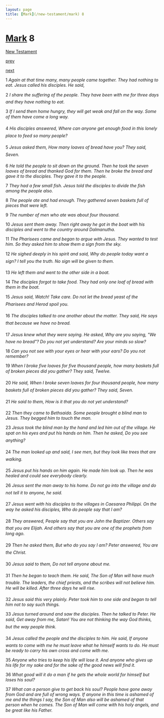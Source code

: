 ```yaml
---
layout: page
title: [Mark](/new-testament/mark) 8
---
```


# [Mark](/new-testament/mark) 8

[New Testament](/new-testament)


[prev](/new-testament/mark/mark-7.html)


[next](/new-testament/mark/mark-9.html)

1 _Again at that time many, many people came together. They had nothing to eat. Jesus called his disciples. He said,_

2 _I share the suffering of the people. They have been with me for three days and they have nothing to eat._

3 _If I send them home hungry, they will get weak and fall on the way. Some of them have come a long way._

4 _His disciples answered, Where can anyone get enough food in this lonely place to feed so many people?_

5 _Jesus asked them, How many loaves of bread have you? They said, Seven._

6 _He told the people to sit down on the ground. Then he took the seven loaves of bread and thanked God for them. Then he broke the bread and gave it to the disciples. They gave it to the people._

7 _They had a few small fish. Jesus told the disciples to divide the fish among the people also._

8 _The people ate and had enough. They gathered seven baskets full of pieces that were left._

9 _The number of men who ate was about four thousand._

10 _Jesus sent them away. Then right away he got in the boat with his disciples and went to the country around Dalmanutha._

11 _The Pharisees came and began to argue with Jesus. They wanted to test him. So they asked him to show them a sign from the sky._

12 _He sighed deeply in his spirit and said, Why do people today want a sign? I tell you the truth. No sign will be given to them._

13 _He left them and went to the other side in a boat._

14 _The disciples forgot to take food. They had only one loaf of bread with them in the boat._

15 _Jesus said, Watch! Take care. Do not let the bread yeast of the Pharisees and Herod spoil you._

16 _The disciples talked to one another about the matter. They said, He says that because we have no bread._

17 _Jesus knew what they were saying. He asked, Why are you saying, "We have no bread"? Do you not yet understand? Are your minds so slow?_

18 _Can you not see with your eyes or hear with your ears? Do you not remember?_

19 _When I broke five loaves for five thousand people, how many baskets full of broken pieces did you gather? They said, Twelve._

20 _He said, When I broke seven loaves for four thousand people, how many baskets full of broken pieces did you gather? They said, Seven._

21 _He said to them, How is it that you do not yet understand?_

22 _Then they came to Bethsaida. Some people brought a blind man to Jesus. They begged him to touch the man._

23 _Jesus took the blind man by the hand and led him out of the village. He spat on his eyes and put his hands on him. Then he asked, Do you see anything?_

24 _The man looked up and said, I see men, but they look like trees that are walking._

25 _Jesus put his hands on him again. He made him look up. Then he was healed and could see everybody clearly._

26 _Jesus sent the man away to his home. Do not go into the village and do not tell it to anyone, he said._

27 _Jesus went with his disciples to the villages in Caesarea Philippi. On the way he asked his disciples, Who do people say that I am?_

28 _They answered, People say that you are John the Baptizer. Others say that you are Elijah. And others say that you are one of the prophets from long ago._

29 _Then he asked them, But who do you say I am? Peter answered, You are the Christ._

30 _Jesus said to them, Do not tell anyone about me._

31 _Then he began to teach them. He said, The Son of Man will have much trouble. The leaders, the chief priests, and the scribes will not believe him. He will be killed. After three days he will rise._

32 _Jesus said this very plainly. Peter took him to one side and began to tell him not to say such things._

33 _Jesus turned around and saw the disciples. Then he talked to Peter. He said, Get away from me, Satan! You are not thinking the way God thinks, but the way people think._

34 _Jesus called the people and the disciples to him. He said, If anyone wants to come with me he must leave what he himself wants to do. He must be ready to carry his own cross and come with me._

35 _Anyone who tries to keep his life will lose it. And anyone who gives up his life for my sake and for the sake of the good news will find it._

36 _What good will it do a man if he gets the whole world for himself but loses his soul?_

37 _What can a person give to get back his soul? People have gone away from God and are full of wrong ways. If anyone in this time is ashamed of me and the things I say, the Son of Man also will be ashamed of that person when he comes. The Son of Man will come with his holy angels, and be great like his Father._

